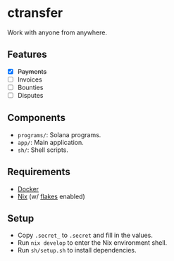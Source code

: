# ctransfer

Work with anyone from anywhere.

## Features

- [X] ~~Payments~~
- [ ] Invoices
- [ ] Bounties
- [ ] Disputes

## Components

- `programs/`: Solana programs.
- `app/`: Main application.
- `sh/`: Shell scripts.

## Requirements

- [Docker](https://docs.docker.com/get-docker/)
- [Nix](https://nixos.org/download.html) (w/ [flakes](https://nixos.wiki/wiki/Flakes) enabled)

## Setup

- Copy `.secret_` to `.secret` and fill in the values.
- Run `nix develop` to enter the Nix environment shell.
- Run `sh/setup.sh` to install dependencies.
